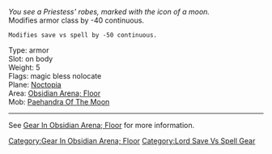 *You see a Priestess' robes, marked with the icon of a moon.*  
Modifies armor class by -40 continuous.

`Modifies save vs spell by -50 continuous.`

Type: armor  
Slot: on body  
Weight: 5  
Flags: magic bless nolocate  
Plane: [Noctopia](:Category:Noctopia "wikilink")  
Area: [Obsidian Arena;
Floor](:Category:Obsidian_Arena;_Floor "wikilink")  
Mob: [Paehandra Of The Moon](Paehandra_Of_The_Moon "wikilink")  

------------------------------------------------------------------------

See [Gear In Obsidian Arena;
Floor](:Category:Gear_In_Obsidian_Arena;_Floor "wikilink") for more
information.

[Category:Gear In Obsidian Arena;
Floor](Category:Gear_In_Obsidian_Arena;_Floor "wikilink") [Category:Lord
Save Vs Spell Gear](Category:Lord_Save_Vs_Spell_Gear "wikilink")
